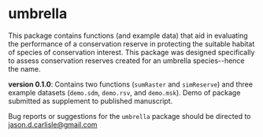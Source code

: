 # umbrella
This package contains functions (and example data) that aid in evaluating the performance of a conservation reserve in protecting the suitable habitat of species of conservation interest.  This package was designed specifically to assess conservation reserves created for an umbrella species--hence the name.

**version 0.1.0**: Contains two functions (`sumRaster` and `simReserve`) and three example datasets (`demo.sdm`, `demo.rsv`, and `demo.msk`). Demo of package submitted as supplement to published manuscript.

Bug reports or suggestions for the `umbrella` package should be directed to <jason.d.carlisle@gmail.com>

